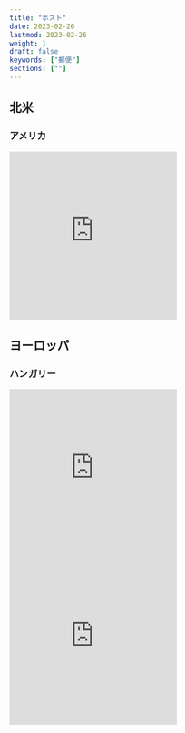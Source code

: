 ```yaml
---
title: "ポスト"
date: 2023-02-26
lastmod: 2023-02-26
weight: 1
draft: false
keywords: ["郵便"]
sections: [""]
---
```


## 北米
### アメリカ
<div class="googlemap-if">
<iframe src="https://www.google.com/maps/embed?pb=!4v1677589516695!6m8!1m7!1sHNaJzXcfSzuOlsNtd8mDPw!2m2!1d40.69835073046955!2d-73.99632657199484!3f167.1379522264013!4f-11.073600560663323!5f3.325193203789971" width="295" height="295" style="border:0;" allowfullscreen="" loading="lazy" referrerpolicy="no-referrer-when-downgrade"></iframe>
</div>

## ヨーロッパ
### ハンガリー
<div class="googlemap-if">
<iframe src="https://www.google.com/maps/embed?pb=!4v1677662222985!6m8!1m7!1sujzB3uOCCaIKiN5EyApiRg!2m2!1d47.50106297334047!2d19.03251385280797!3f338.2959812421605!4f-8.944276834279336!5f3.325193203789971" width="295" height="295" style="border:0;" allowfullscreen="" loading="lazy" referrerpolicy="no-referrer-when-downgrade"></iframe>
<iframe src="https://www.google.com/maps/embed?pb=!4v1677662331451!6m8!1m7!1sPwqIQamwpXGxxssNc-cTbA!2m2!1d47.49914674465083!2d19.03597048341954!3f226.6678255128819!4f-6.40736318622713!5f2.5075643951492794" width="295" height="295" style="border:0;" allowfullscreen="" loading="lazy" referrerpolicy="no-referrer-when-downgrade"></iframe>
</div>